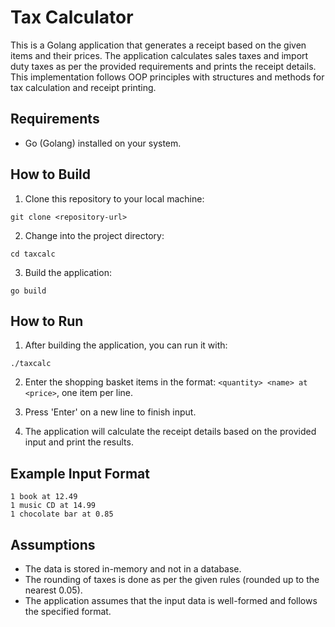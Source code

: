 # Tax Calculator

This is a Golang application that generates a receipt based on the given items and their prices. The application calculates sales taxes and import duty taxes as per the provided requirements and prints the receipt details. This implementation follows OOP principles with structures and methods for tax calculation and receipt printing.

## Requirements

- Go (Golang) installed on your system.

## How to Build

1. Clone this repository to your local machine:

```git clone <repository-url>```

2. Change into the project directory:

```cd taxcalc```

3. Build the application:

```go build```

## How to Run

1. After building the application, you can run it with:

`./taxcalc`

2. Enter the shopping basket items in the format: `<quantity> <name> at <price>`, one item per line.

3. Press 'Enter' on a new line to finish input.

4. The application will calculate the receipt details based on the provided input and print the results.

## Example Input Format

```
1 book at 12.49
1 music CD at 14.99
1 chocolate bar at 0.85
```

## Assumptions

- The data is stored in-memory and not in a database.
- The rounding of taxes is done as per the given rules (rounded up to the nearest 0.05).
- The application assumes that the input data is well-formed and follows the specified format.







